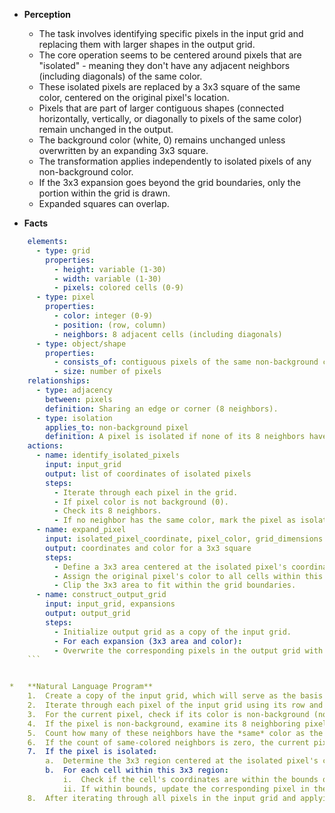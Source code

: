 *   **Perception**
    *   The task involves identifying specific pixels in the input grid and replacing them with larger shapes in the output grid.
    *   The core operation seems to be centered around pixels that are "isolated" - meaning they don't have any adjacent neighbors (including diagonals) of the same color.
    *   These isolated pixels are replaced by a 3x3 square of the same color, centered on the original pixel's location.
    *   Pixels that are part of larger contiguous shapes (connected horizontally, vertically, or diagonally to pixels of the same color) remain unchanged in the output.
    *   The background color (white, 0) remains unchanged unless overwritten by an expanding 3x3 square.
    *   The transformation applies independently to isolated pixels of any non-background color.
    *   If the 3x3 expansion goes beyond the grid boundaries, only the portion within the grid is drawn.
    *   Expanded squares can overlap.

*   **Facts**
    
```yaml
    elements:
      - type: grid
        properties:
          - height: variable (1-30)
          - width: variable (1-30)
          - pixels: colored cells (0-9)
      - type: pixel
        properties:
          - color: integer (0-9)
          - position: (row, column)
          - neighbors: 8 adjacent cells (including diagonals)
      - type: object/shape
        properties:
          - consists_of: contiguous pixels of the same non-background color
          - size: number of pixels
    relationships:
      - type: adjacency
        between: pixels
        definition: Sharing an edge or corner (8 neighbors).
      - type: isolation
        applies_to: non-background pixel
        definition: A pixel is isolated if none of its 8 neighbors have the same color.
    actions:
      - name: identify_isolated_pixels
        input: input_grid
        output: list of coordinates of isolated pixels
        steps:
          - Iterate through each pixel in the grid.
          - If pixel color is not background (0).
          - Check its 8 neighbors.
          - If no neighbor has the same color, mark the pixel as isolated.
      - name: expand_pixel
        input: isolated_pixel_coordinate, pixel_color, grid_dimensions
        output: coordinates and color for a 3x3 square
        steps:
          - Define a 3x3 area centered at the isolated pixel's coordinate.
          - Assign the original pixel's color to all cells within this 3x3 area.
          - Clip the 3x3 area to fit within the grid boundaries.
      - name: construct_output_grid
        input: input_grid, expansions
        output: output_grid
        steps:
          - Initialize output grid as a copy of the input grid.
          - For each expansion (3x3 area and color):
          - Overwrite the corresponding pixels in the output grid with the expansion color.
    ```


*   **Natural Language Program**
    1.  Create a copy of the input grid, which will serve as the basis for the output grid.
    2.  Iterate through each pixel of the input grid using its row and column index.
    3.  For the current pixel, check if its color is non-background (not white, i.e., color > 0).
    4.  If the pixel is non-background, examine its 8 neighboring pixels (up, down, left, right, and the four diagonals).
    5.  Count how many of these neighbors have the *same* color as the current pixel. Be careful to handle neighbors outside the grid boundaries (treat them as not having the same color).
    6.  If the count of same-colored neighbors is zero, the current pixel is considered "isolated".
    7.  If the pixel is isolated:
        a.  Determine the 3x3 region centered at the isolated pixel's coordinates.
        b.  For each cell within this 3x3 region:
            i.  Check if the cell's coordinates are within the bounds of the grid.
            ii. If within bounds, update the corresponding pixel in the *output grid* (created in step 1) to the color of the original isolated pixel.
    8.  After iterating through all pixels in the input grid and applying expansions for all isolated pixels found, the modified grid is the final output.